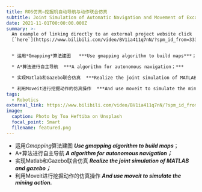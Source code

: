 ```yaml
---
title: ROS仿真—挖掘机自动导航与动作联合仿真
subtitle: Joint Simulation of Automatic Navigation and Movement of Excavator
date: 2021-11-01T00:00:00.000Z
summary: >-
  An example of linking directly to an external project website click
  [`here`](https://www.bilibili.com/video/BV1ia411q7nN/?spm_id_from=333.999.0.0).


  * 运用*Gmapping*算法建图   ***Use gmapping algorithm to build maps***；

  * A*算法进行自主导航  ***A algorithm for autonomous navigation；***

  * 实现Matlab和Gazebo联合仿真  ***Realize the joint simulation of MATLAB and gazebo；***

  * 利用Moveit进行挖掘动作的仿真操作  ***And use moveit to simulate the mining action.***
tags:
  - Robotics
external_link: https://www.bilibili.com/video/BV1ia411q7nN/?spm_id_from=333.999.0.0&vd_source=8b1b869215cfb64e153752a132dacabc
image:
  caption: Photo by Toa Heftiba on Unsplash
  focal_point: Smart
  filename: featured.png
---
```

* 运用*Gmapping*算法建图   ***Use gmapping algorithm to build maps***；
* A\*算法进行自主导航  ***A algorithm for autonomous navigation；***
* 实现Matlab和Gazebo联合仿真  ***Realize the joint simulation of MATLAB and gazebo；***
* 利用Moveit进行挖掘动作的仿真操作  ***And use moveit to simulate the mining action.***